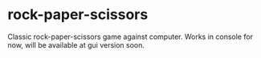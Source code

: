 # rock-paper-scissors
Classic rock-paper-scissors game against computer. Works in console for now, 
will be available at gui version soon.